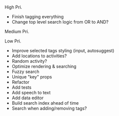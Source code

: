 High Pri.
* Finish tagging everything
* Change top level search logic from OR to AND?

Medium Pri.

Low Pri.
* Improve selected tags styling (input, autosuggest)
* Add locations to activities?
* Random activity?
* Optimize rendering & searching
* Fuzzy search
* Unique "key" props
* Refactor
* Add tests
* Add speech to text
* Add data editor
* Build search index ahead of time
* Search when adding/removing tags?